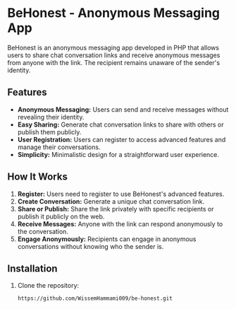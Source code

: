 # BeHonest - Anonymous Messaging App

BeHonest is an anonymous messaging app developed in PHP that allows users to share chat conversation links and receive anonymous messages from anyone with the link. The recipient remains unaware of the sender's identity.

## Features

- **Anonymous Messaging:** Users can send and receive messages without revealing their identity.
- **Easy Sharing:** Generate chat conversation links to share with others or publish them publicly.
- **User Registration:** Users can register to access advanced features and manage their conversations.
- **Simplicity:** Minimalistic design for a straightforward user experience.

## How It Works

1. **Register:** Users need to register to use BeHonest's advanced features.
2. **Create Conversation:** Generate a unique chat conversation link.
3. **Share or Publish:** Share the link privately with specific recipients or publish it publicly on the web.
4. **Receive Messages:** Anyone with the link can respond anonymously to the conversation.
5. **Engage Anonymously:** Recipients can engage in anonymous conversations without knowing who the sender is.

## Installation

1. Clone the repository:

   ```bash
   https://github.com/WissemHammami009/be-honest.git
